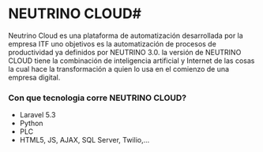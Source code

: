 # NEUTRINO CLOUD#

Neutrino Cloud es una plataforma de automatización desarrollada por la empresa ITF uno objetivos es la automatización de procesos de productividad ya definidos por NEUTRINO 3.0. la versión de NEUTRINO CLOUD tiene la combinación de inteligencia artificial y Internet de las cosas la cual hace la transformación a quien lo usa en el comienzo de una empresa digital.

### Con que tecnologia corre NEUTRINO CLOUD? ###

* Laravel 5.3
* Python
* PLC
* HTML5, JS, AJAX, SQL Server, Twilio,...
